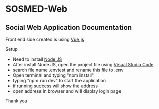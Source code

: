 # SOSMED-Web

## Social Web Application Documentation

Front end side created is using [Vue js](https://vuejs.org/)

Setup
* Need to install [Node JS](https://nodejs.org/en)
* After install Node JS, open the project file using [Visual Studio Code](https://code.visualstudio.com/)
* search file name .envtest and rename this file to .env
* Open terminal and typing "npm install"
* typing "npm run dev" to start the application
* if running success will show the address
* open address in browser and will display login page

Thank you 
